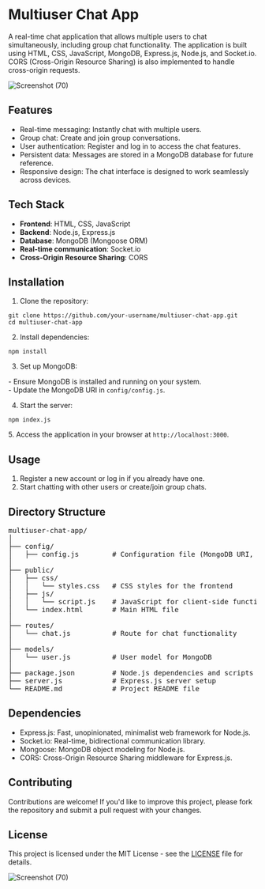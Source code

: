 <!DOCTYPE html>
<html lang="en">
<head>
<meta charset="UTF-8">
<meta name="viewport" content="width=device-width, initial-scale=1.0">
<title>Multiuser Chat App - README</title>
</head>
<body>

<h1>Multiuser Chat App</h1>

<p>A real-time chat application that allows multiple users to chat simultaneously, including group chat functionality. The application is built using HTML, CSS, JavaScript, MongoDB, Express.js, Node.js, and Socket.io. CORS (Cross-Origin Resource Sharing) is also implemented to handle cross-origin requests.</p>


![Screenshot (70)](https://github.com/jitendra3618/CHAT-APP/assets/137607500/af722b9b-4091-42d3-a583-35e9d67677e4)

<h2>Features</h2>

<ul>
  <li>Real-time messaging: Instantly chat with multiple users.</li>
  <li>Group chat: Create and join group conversations.</li>
  <li>User authentication: Register and log in to access the chat features.</li>
  <li>Persistent data: Messages are stored in a MongoDB database for future reference.</li>
  <li>Responsive design: The chat interface is designed to work seamlessly across devices.</li>
</ul>

<h2>Tech Stack</h2>

<ul>
  <li><strong>Frontend</strong>: HTML, CSS, JavaScript</li>
  <li><strong>Backend</strong>: Node.js, Express.js</li>
  <li><strong>Database</strong>: MongoDB (Mongoose ORM)</li>
  <li><strong>Real-time communication</strong>: Socket.io</li>
  <li><strong>Cross-Origin Resource Sharing</strong>: CORS</li>
</ul>

<h2>Installation</h2>

<ol>
  <li>Clone the repository:</li>
</ol>

<pre><code>git clone https://github.com/your-username/multiuser-chat-app.git
cd multiuser-chat-app
</code></pre>

<ol start="2">
  <li>Install dependencies:</li>
</ol>

<pre><code>npm install
</code></pre>

<ol start="3">
  <li>Set up MongoDB:</li>
</ol>

<p>- Ensure MongoDB is installed and running on your system.<br>
- Update the MongoDB URI in <code>config/config.js</code>.</p>

<ol start="4">
  <li>Start the server:</li>
</ol>

<pre><code>npm index.js
</code></pre>

<p>5. Access the application in your browser at <code>http://localhost:3000</code>.</p>

<h2>Usage</h2>

<ol>
  <li>Register a new account or log in if you already have one.</li>
  <li>Start chatting with other users or create/join group chats.</li>
</ol>

<h2>Directory Structure</h2>

<pre>
multiuser-chat-app/
│
├── config/
│   ├── config.js        # Configuration file (MongoDB URI, etc.)
│
├── public/
│   ├── css/
│   │   └── styles.css   # CSS styles for the frontend
│   ├── js/
│   │   └── script.js    # JavaScript for client-side functionality
│   └── index.html       # Main HTML file
│
├── routes/
│   └── chat.js          # Route for chat functionality
│
├── models/
│   └── user.js          # User model for MongoDB
│
├── package.json         # Node.js dependencies and scripts
├── server.js            # Express.js server setup
└── README.md            # Project README file
</pre>

<h2>Dependencies</h2>

<ul>
  <li>Express.js: Fast, unopinionated, minimalist web framework for Node.js.</li>
  <li>Socket.io: Real-time, bidirectional communication library.</li>
  <li>Mongoose: MongoDB object modeling for Node.js.</li>
  <li>CORS: Cross-Origin Resource Sharing middleware for Express.js.</li>
</ul>

<h2>Contributing</h2>

<p>Contributions are welcome! If you'd like to improve this project, please fork the repository and submit a pull request with your changes.</p>

<h2>License</h2>

<p>This project is licensed under the MIT License - see the <a href="LICENSE">LICENSE</a> file for details.</p>

![Screenshot (70)](https://github.com/jitendra3618/CHAT-APP/assets/137607500/4d6c03ce-43fe-4505-889c-50584545e0a2)


</body>
</html>
